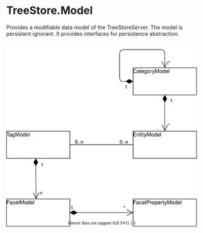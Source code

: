 # TreeStore.Model

Provides a modifiable data model of the TreeStoreServer.
The model is persistent ignorant.
It provides interfaces for persistence abstraction.

![Model](model.svg)

